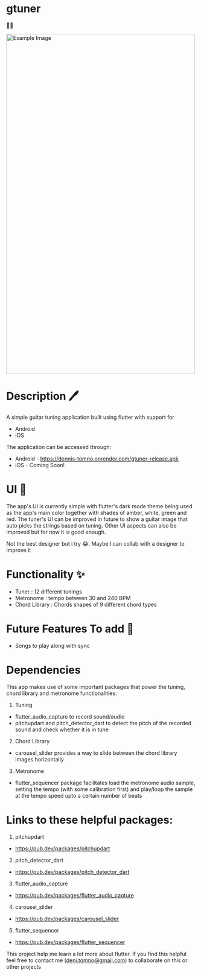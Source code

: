 # gtuner
🎸🎸

<img src="https://www.dropbox.com/scl/fi/4e8z2s7pau4fuwrkdsube/gtuner.jpg?rlkey=oukxjfpb1ysxyw08hhiusvijp&raw=1" alt="Example Image" width="500" height="900">


# Description 🖊️
A simple guitar tuning application built using flutter with support for 
- Android
- iOS

The application can be accessed through:
- Android - https://dennis-tomno.onrender.com/gtuner-release.apk
- iOS - Coming Soon!

# UI 🎨
The app's UI is currently simple with flutter's dark mode theme being used
as the app's main color together with shades of amber, white, green and red.
The tuner's UI can be improved in future to show a guitar image that auto picks the strings
based on tuning. Other UI aspects can also be improved but for now it is good enough.

Not the best designer but i try 😂. Maybe I can collab with a designer to improve it 

# Functionality ✨
- Tuner : 12 different tunings
- Metronome : tempo between 30 and 240 BPM
- Chord Library : Chords shapes of 9 different chord types

# Future Features To add 📔
- Songs to play along with sync

# Dependencies 
This app makes use of some important packages that power the tuning, chord library and metronome functionalities:

1. Tuning
- flutter_audio_capture to record sound/audio 
- pitchupdart and pitch_detector_dart to detect the pitch of the recorded sound and check whether it is in tune

2. Chord Library
- carousel_slider provides a way to slide between the chord library images horizontally

3. Metronome
- flutter_sequencer package facilitates load the metronome audio sample, setting the tempo (with some calibration first) and play/loop the sample at the tempo speed upto a certain number of beats

# Links to these helpful packages:
1. pitchupdart 
- https://pub.dev/packages/pitchupdart

2. pitch_detector_dart 
- https://pub.dev/packages/pitch_detector_dart

3. flutter_audio_capture 
- https://pub.dev/packages/flutter_audio_capture

4. carousel_slider 
- https://pub.dev/packages/carousel_slider

5. flutter_sequencer 
- https://pub.dev/packages/flutter_sequencer

This project help me learn a lot more about flutter. If you find this helpful feel 
free to contact me (deni.tomno@gmail.com) to collaborate on this or other projects
